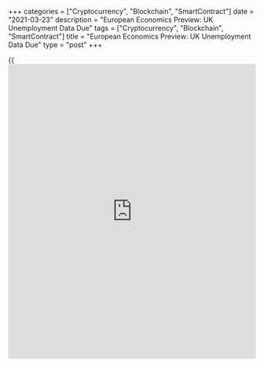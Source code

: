 +++
categories = ["Cryptocurrency", "Blockchain", "SmartContract"]
date = "2021-03-23"
description = "European Economics Preview: UK Unemployment Data Due"
tags = ["Cryptocurrency", "Blockchain", "SmartContract"]
title = "European Economics Preview: UK Unemployment Data Due"
type = "post"
+++

{{<iframe id="large-banner" src="https://www.bounty.group/#slide=24.0" width="100%" height="600" scrolling="no" style="border: 0px solid rgb(216, 221, 230); border-radius: 3px;">}}

Unemployment data from the UK is due on Tuesday, headlining a light day
for the European economic [news](https://www.letsplayfx.com/blog/forex-news-website/).

At 3.00 am ET, the Office for National Statistics is scheduled to issue
UK unemployment data for January. The jobless rate is expected to rise
to 5.2 percent in three months to January from 5.1 percent in the
preceding period.

At 5.00 am ET, Italy's Istat publishes industrial orders and turnover
data for January. Orders had increased 1.7 percent in December.  
  
In the meantime, unemployment data is due from Poland. The jobless rate
is forecast to rise to 6.6 percent in February from 6.5 percent in
January.

At 7.00 am ET, the Confederation of British Industry publishes
Industrial Trends survey results. The order book balance is seen at -20
percent in March versus -24 percent in February.

For comments and feedback [contact](https://www.playgroundfx.com/contact/): editorial@rtt[news](https://www.letsplayfx.com/blog/forex-news-website/).com

[Economic News][1]

 **What parts of the world are seeing the best (and worst) economic
performances lately? Click[here][2] to check out our [Econ Scorecard][2]
and find out! See up-to-the-moment [ranking](https://www.playgroundfx.com/blog/crypto-exchange-ranking/)s for the best and worst
performers in [GDP][3], [unemployment rate][4], [inflation][5] and much
more.**

   1. www.rtt[news](https://www.letsplayfx.com/blog/forex-news-website/).com/Content/EconomicNews.aspx
   2. www.rtt[news](https://www.letsplayfx.com/blog/forex-news-website/).com/economic-scorecard/world-rank/industrial-production/highest-performance.aspx
   3. www.rtt[news](https://www.letsplayfx.com/blog/forex-news-website/).com/economic-scorecard/world-rank/GDP/highest-performance.aspx
   4. www.rtt[news](https://www.letsplayfx.com/blog/forex-news-website/).com/economic-scorecard/world-rank/unemployment-rate/lowest-performance.aspx
   5. www.rtt[news](https://www.letsplayfx.com/blog/forex-news-website/).com/economic-scorecard/world-rank/CPI/highest-performance.aspx